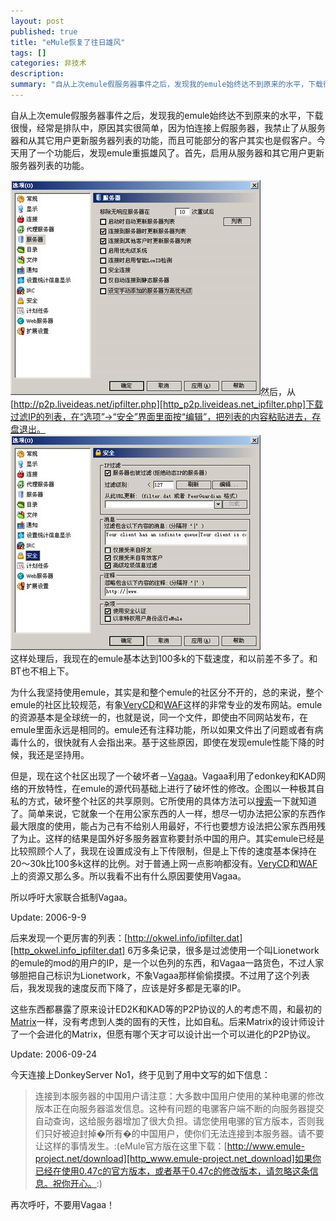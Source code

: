 ```yaml
---
layout: post
published: true
title: "eMule恢复了往日雄风"
tags: []
categories: 非技术    
description: 
summary: "自从上次emule假服务器事件之后，发现我的emule始终达不到原来的水平，下载很慢，经常是排队中，原因其实很简单，因为怕连接上假服务器，我禁止了从服务器和从其它用户更新服务器列表的功能，而且可能部分的客户其实也是假客户。今天用了一个功能后"
---
```

自从上次emule假服务器事件之后，发现我的emule始终达不到原来的水平，下载很慢，经常是排队中，原因其实很简单，因为怕连接上假服务器，我禁止了从服务器和从其它用户更新服务器列表的功能，而且可能部分的客户其实也是假客户。今天用了一个功能后，发现emule重振雄风了。首先，启用从服务器和其它用户更新服务器列表的功能。  
  
  


[![emule01-780203.jpg][]][emule01-780203.jpg 1]然后，从[http://p2p.liveideas.net/ipfilter.php][http_p2p.liveideas.net_ipfilter.php]下载过滤IP的列表，在“选项”->“安全”界面里面按“编辑”，把列表的内容粘贴进去，存盘退出。  
[![emule02-724916.jpg][]][emule02-724916.jpg 1]  
这样处理后，我现在的emule基本达到100多k的下载速度，和以前差不多了。和BT也不相上下。

为什么我坚持使用emule，其实是和整个emule的社区分不开的，总的来说，整个emule的社区比较规范，有象[VeryCD][]和[WAF][]这样的非常专业的发布网站。emule的资源基本是全球统一的，也就是说，同一个文件，即使由不同网站发布，在emule里面永远是相同的。emule还有注释功能，所以如果文件出了问题或者有病毒什么的，很快就有人会指出来。基于这些原因，即使在发现emule性能下降的时候，我还是坚持用。  
  
但是，现在这个社区出现了一个破坏者－[Vagaa][]。Vagaa利用了edonkey和KAD网络的开放特性，在emule的源代码基础上进行了破坏性的修改。企图以一种极其自私的方式，破坏整个社区的共享原则。它所使用的具体方法可以[搜索][Link 1]一下就知道了。简单来说，它就象一个在用公家东西的人一样，想尽一切办法把公家的东西作最大限度的使用，能占为己有不给别人用最好，不行也要想方设法把公家东西用残了为止。这样的结果是国外好多服务器宣称要封杀中国的用户。其实emule已经是比较照顾个人了，我现在设置成没有上下传限制，但是上下传的速度基本保持在20～30k比100多k这样的比例。对于普通上网一点影响都没有。[VeryCD][]和[WAF][]上的资源又那么多。所以我看不出有什么原因要使用Vagaa。  
  
所以呼吁大家联合抵制Vagaa。

Update: 2006-9-9

后来发现一个更厉害的列表：[http://okwel.info/ipfilter.dat][http_okwel.info_ipfilter.dat] 6万多条记录，很多是过滤使用一个叫Lionetwork的emule的mod的用户的IP，是一个以色列的东西，和Vagaa一路货色，不过人家够胆把自己标识为Lionetwork，不象Vagaa那样偷偷摸摸。不过用了这个列表后，我发现我的速度反而下降了，应该是好多都是无辜的IP。

这些东西都暴露了原来设计ED2K和KAD等的P2P协议的人的考虑不周，和最初的[Matrix][]一样，没有考虑到人类的固有的天性，比如自私。后来Matrix的设计师设计了一个会进化的Matrix，但愿有哪个天才可以设计出一个可以进化的P2P协议。

Update: 2006-09-24

今天连接上DonkeyServer No1，终于见到了用中文写的如下信息：

> 连接到本服务器的中国用户请注意：大多数中国用户使用的某种电骡的修改版本正在向服务器滥发信息。这种有问题的电骡客户端不断的向服务器提交自动查询，这给服务器增加了很大负担。请您使用电骡的官方版本，否则我们只好被迫封掉�所有�的中国用户，使你们无法连接到本服务器。请不要让这样的事情发生。:(eMule官方版在这里下载：[http://www.emule-project.net/download][http_www.emule-project.net_download]如果你已经在使用0.47c的官方版本，或者基于0.47c的修改版本，请忽略这条信息。祝你开心。:)

再次呼吁，不要用Vagaa！


[emule01-780203.jpg]: /images/emule01-780203.jpg
[emule01-780203.jpg 1]: /images/emule01-794403.jpg
[http_p2p.liveideas.net_ipfilter.php]: http://p2p.liveideas.net/ipfilter.php
[emule02-724916.jpg]: /images/emule02-724916.jpg
[emule02-724916.jpg 1]: /images/emule02-731601.jpg
[VeryCD]: http://www.verycd.com
[WAF]: http://www.waf.com.cn
[Vagaa]: http://www.vagaa.com/
[Link 1]: http://www.google.com/search?sourceid=navclient-ff&ie=UTF-8&rls=GGGL,GGGL:2006-10,GGGL:zh-CN&q=%E6%8A%B5%E5%88%B6Vagaa
[http_okwel.info_ipfilter.dat]: http://okwel.info/ipfilter.dat
[Matrix]: http://www.douban.com/subject/1291843/
[http_www.emule-project.net_download]: http://www.emule-project.net/download